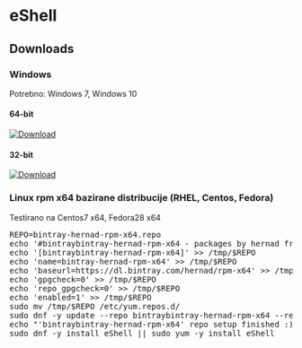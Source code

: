 # eShell

## Downloads


### Windows

Potrebno: Windows 7, Windows 10

#### 64-bit

[ ![Download](https://api.bintray.com/packages/hernad/eShell/eShell-windows-x64/images/download.svg?version=1.31.307) ](https://dl.bintray.com/hernad/eShell/eShell-windows-x64_1.31.307.zip)

#### 32-bit

[ ![Download](https://api.bintray.com/packages/hernad/eShell/eShell-windows-x86/images/download.svg?version=1.31.307) ](https://dl.bintray.com/hernad/eShell/eShell-windows-x86_1.31.307.zip)


### Linux rpm x64 bazirane distribucije (RHEL, Centos, Fedora)

Testirano na Centos7 x64, Fedora28 x64

<pre>
REPO=bintray-hernad-rpm-x64.repo
echo '#bintraybintray-hernad-rpm-x64 - packages by hernad from Bintray' > /tmp/$REPO
echo '[bintraybintray-hernad-rpm-x64]' >> /tmp/$REPO
echo 'name=bintray-hernad-rpm-x64' >> /tmp/$REPO
echo 'baseurl=https://dl.bintray.com/hernad/rpm-x64' >> /tmp/$REPO
echo 'gpgcheck=0' >> /tmp/$REPO
echo 'repo_gpgcheck=0' >> /tmp/$REPO
echo 'enabled=1' >> /tmp/$REPO
sudo mv /tmp/$REPO /etc/yum.repos.d/
sudo dnf -y update --repo bintraybintray-hernad-rpm-x64 --refresh || sudo yum -y update --repo bintraybintray-hernad-rpm-x64x --refresh
echo "'bintraybintray-hernad-rpm-x64' repo setup finished :)"
sudo dnf -y install eShell || sudo yum -y install eShell

</pre>
